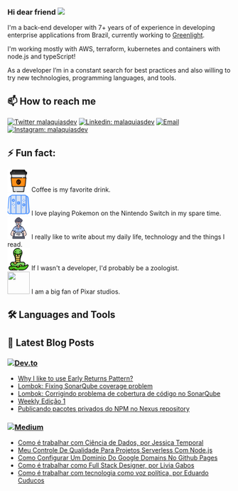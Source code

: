 ### Hi dear friend <a href="https://malaquias.dev/"><img src="https://media.giphy.com/media/hvRJCLFzcasrR4ia7z/giphy.gif" width="5%"></a>

I'm a back-end developer with 7+ years of of experience in developing enterprise applications from Brazil, currently working to [Greenlight](https://greenlight.com).

I'm working mostly with AWS, terraform, kubernetes and containers with node.js and typeScript!

As a developer I’m in a constant search for best practices and also willing to try new technologies, programming languages, and tools.

## 📫 How to reach me

[![Twitter malaquiasdev](https://img.shields.io/badge/-Twitter-1DA1F2?style=for-the-badge&logo=twitter&logoColor=white&link=https://twitter.com/malaquiasdev)](https://twitter.com/malaquiasdev)
[![Linkedin: malaquiasdev](https://img.shields.io/badge/-LinkedIn-0077B5?style=for-the-badge&logo=linkedin&logoColor=white&link=https://www.linkedin.com/in/malaquiasdev/)](https://www.linkedin.com/in/malaquiasdev/)
[![Email](https://img.shields.io/badge/-Email-%23333?style=for-the-badge&logo=gmail&logoColor=white)](mailto:mateusmalaquiasdev@outlook.com)
[![Instagram: malaquiasdev](https://img.shields.io/badge/-Instagram-%23E4405F?style=for-the-badge&logo=instagram&logoColor=white)](https://www.instagram.com/malaquiasdev/)

## ⚡ Fun fact:

<div>
  <img src="https://github.com/malaquiasdev/malaquiasdev/blob/main/assets/coffee-cup.png?raw=true" width="50" height="50" />
  Coffee is my favorite drink.
</div>

<div>
  <img src="https://github.com/malaquiasdev/malaquiasdev/blob/main/assets/switch.png?raw=true" width="50" height="50" />
  I love playing Pokemon on the Nintendo Switch in my spare time.
</div>

<div>
  <img src="https://github.com/malaquiasdev/malaquiasdev/blob/main/assets/writer.png?raw=true" width="50" height="50" />
  I really like to write about my daily life, technology and the things I read.
</div>

<div>
  <img src="https://github.com/malaquiasdev/malaquiasdev/blob/main/assets/snake.png?raw=true" width="50" height="50" />
  If I wasn't a developer, I'd probably be a zoologist.
</div>

<div>
  <img src="https://raw.githubusercontent.com/malaquiasdev/malaquiasdev/main/assets/pixar-logo.ico" width="50" height="50" />
  I am a big fan of Pixar studios.
</div>

## 🛠️  Languages and Tools

## 📝 Latest Blog Posts

### [![Dev.to](https://img.shields.io/badge/-Dev.to-ffffff?style=for-the-badge&logo=dev.to&logoColor=0A0A0A)](https://dev.to/malaquiasdev)

<!-- DEVTO:START -->
- [Why I like to use Early Returns Pattern?](https://dev.to/malaquiasdev/why-i-like-to-use-early-returns-pattern-52b2)
- [Lombok: Fixing SonarQube coverage problem](https://dev.to/malaquiasdev/lombok-fixing-sonarqube-coverage-problem-26bg)
- [Lombok: Corrigindo problema de cobertura de código no SonarQube](https://dev.to/malaquiasdev/lombok-corrigindo-problema-de-cobertura-de-codigo-no-sonarqube-570h)
- [Weekly Edição 1](https://dev.to/malaquiasdev/weekly-edicao-1-ela)
- [Publicando pacotes privados do NPM no Nexus repository](https://dev.to/collabcode/publicando-pacotes-privados-do-npm-no-nexus-repository-64l)
<!-- DEVTO:END -->

### [![Medium](https://img.shields.io/badge/-Medium-ffffff?style=for-the-badge&logo=medium&logoColor=black)](https://medium.com/@malaquiasdev)

<!-- MEDIUM:START -->
- [Como é trabalhar com Ciência de Dados, por Jessica Temporal](https://medium.com/collabcode/como-%C3%A9-trabalhar-com-ci%C3%AAncia-de-dados-por-jessica-temporal-c866b36256df?source=rss-ea2f5c807e6c------2)
- [Meu Controle De Qualidade Para Projetos Serverless Com Node.js](https://medium.com/collabcode/meu-controle-de-qualidade-para-projetos-serverless-com-node-js-80c2c6939d0f?source=rss-ea2f5c807e6c------2)
- [Como Configurar Um Dominio Do Google Domains No Github Pages](https://medium.com/collabcode/como-configurar-um-dominio-do-google-domains-no-github-pages-87324885bf11?source=rss-ea2f5c807e6c------2)
- [Como é trabalhar como Full Stack Designer, por Livia Gabos](https://medium.com/trainingcenter/como-%C3%A9-trabalhar-como-full-stack-designer-por-livia-gabos-d729f5eb7e3e?source=rss-ea2f5c807e6c------2)
- [Como é trabalhar com tecnologia como voz política, por Eduardo Cuducos](https://medium.com/trainingcenter/como-%C3%A9-trabalhar-com-tecnologia-como-voz-pol%C3%ADtica-por-eduardo-cuducos-8c53a8213d6b?source=rss-ea2f5c807e6c------2)
<!-- MEDIUM:END -->

<!--
**malaquiasdev/malaquiasdev** is a ✨ _special_ ✨ repository because its `README.md` (this file) appears on your GitHub profile.

Here are some ideas to get you started:

- 🔭 I’m currently working on ...
- 🌱 I’m currently learning ...
- 👯 I’m looking to collaborate on ...
- 🤔 I’m looking for help with ...
- 💬 Ask me about ...
- 📫 How to reach me: ...
- 😄 Pronouns: ...
- ⚡ Fun fact: ...
-->
